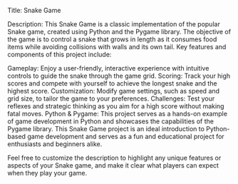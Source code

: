 Title: Snake Game

Description:
This Snake Game is a classic implementation of the popular Snake game, created using Python and the Pygame library. The objective of the game is to control a snake that grows in length as it consumes food items while avoiding collisions with walls and its own tail. Key features and components of this project include:

Gameplay: Enjoy a user-friendly, interactive experience with intuitive controls to guide the snake through the game grid.
Scoring: Track your high scores and compete with yourself to achieve the longest snake and the highest score.
Customization: Modify game settings, such as speed and grid size, to tailor the game to your preferences.
Challenges: Test your reflexes and strategic thinking as you aim for a high score without making fatal moves.
Python & Pygame: This project serves as a hands-on example of game development in Python and showcases the capabilities of the Pygame library.
This Snake Game project is an ideal introduction to Python-based game development and serves as a fun and educational project for enthusiasts and beginners alike.

Feel free to customize the description to highlight any unique features or aspects of your Snake game, and make it clear what players can expect when they play your game.